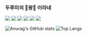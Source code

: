 ### 두루미의 :crown:왕:crown: 이라네

<img src="https://img.shields.io/badge/C++-00599C?style=flat&logo=cplusplus&logoColor=FFFFFF"/> <img src="https://img.shields.io/badge/JavaScript-F7DF1E?style=flat&logo=JavaScript&logoColor=FFFFFF"/> <img src="https://img.shields.io/badge/Unreal-0E1128?style=flat&logo=UnrealEngine&logoColor=FFFFFF"/> <img src="https://img.shields.io/badge/Java-green?style=flat&logo=Java&logoColor=FFFFFF"/> <img src="https://img.shields.io/badge/Kotlin-7F52FF?style=flat&logo=Kotlin&logoColor=FFFFFF"/> <img src="https://img.shields.io/badge/Android-3DDC84?style=flat&logo=android&logoColor=FFFFFF"/>


![Anurag's GitHub stats](https://github-readme-stats.vercel.app/api?username=Durumyisking&show_icons=true&theme=radical)
![Top Langs](https://github-readme-stats.vercel.app/api/top-langs/?username=Durumyisking&layout=compact&theme=radical)

<!--
**Durumyisking/Durumyisking** is a ✨ _special_ ✨ repository because its `README.md` (this file) appears on your GitHub profile.




-->
